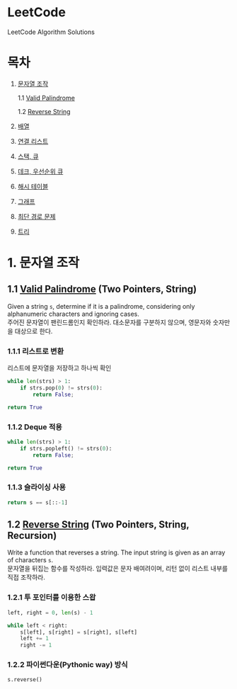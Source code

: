 # LeetCode   
LeetCode Algorithm Solutions

# 목차
1. [문자열 조작](#1.-문자열-조작)

    1.1 [Valid Palindrome](#1.1-Valid-Palindrome)

    1.2 [Reverse String](#1.2-Reverse-String)
2. [배열]()
3. [연결 리스트]()
4. [스택, 큐]()
5. [데크, 우선순위 큐]()
6. [해시 테이블]()
7. [그래프]()
8. [최단 경로 문제]()
9. [트리]()


# 1. 문자열 조작   
## 1.1 [Valid Palindrome](https://leetcode.com/problems/valid-palindrome/) (Two Pointers, String)
Given a string `s`, determine if it is a palindrome, considering only alphanumeric characters and ignoring cases.   
주어진 문자열이 팬린드롬인지 확인하라. 대소문자를 구분하지 않으며, 영문자와 숫자만을 대상으로 한다.   
### 1.1.1 리스트로 변환
리스트에 문자열을 저장하고 하나씩 확인
```python
while len(strs) > 1:
    if strs.pop(0) != strs(0):
        return False;

return True
```
### 1.1.2 Deque 적용
```python
while len(strs) > 1:
    if strs.popleft() != strs(0):
        return False;

return True
```
### 1.1.3 슬라이싱 사용
```python
return s == s[::-1]
```

## 1.2 [Reverse String](https://leetcode.com/problems/reverse-string/) (Two Pointers, String, Recursion)
Write a function that reverses a string. The input string is given as an array of characters `s`.   
문자열을 뒤집는 함수를 작성하라. 입력값은 문자 배여려이며, 리턴 없이 리스트 내부를 직접 조작하라.
### 1.2.1 투 포인터를 이용한 스왑
```python
left, right = 0, len(s) - 1

while left < right:
    s[left], s[right] = s[right], s[left]
    left += 1
    right -= 1
```
   
### 1.2.2 파이썬다운(Pythonic way) 방식
```python
s.reverse()
```
